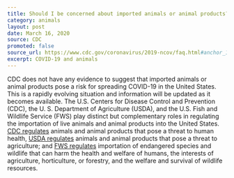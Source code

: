 ```yaml
---
title: Should I be concerned about imported animals or animal products?
category: animals
layout: post
date: March 16, 2020
source: CDC
promoted: false
source_url: https://www.cdc.gov/coronavirus/2019-ncov/faq.html#anchor_1584390773118
excerpt: COVID-19 and animals
---
```


CDC does not have any evidence to suggest that imported animals or animal products pose a risk for spreading COVID-19 in the United States. This is a rapidly evolving situation and information will be updated as it becomes available. The U.S. Centers for Disease Control and Prevention (CDC), the U. S. Department of Agriculture (USDA), and the U.S. Fish and Wildlife Service (FWS) play distinct but complementary roles in regulating the importation of live animals and animal products into the United States. [CDC regulates](https://www.cdc.gov/importation/index.html) animals and animal products that pose a threat to human health, [USDA regulates](https://www.aphis.usda.gov/aphis/ourfocus/animalhealth/animal-and-animal-product-import-information/ct_animal_imports_home) animals and animal products that pose a threat to agriculture; and [FWS regulates](https://www.fws.gov/le/businesses.html) importation of endangered species and wildlife that can harm the health and welfare of humans, the interests of agriculture, horticulture, or forestry, and the welfare and survival of wildlife resources.
